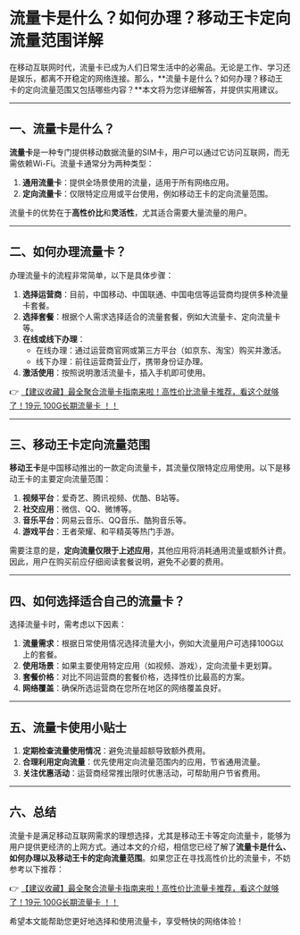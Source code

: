 # 流量卡是什么？如何办理？移动王卡定向流量范围详解

在移动互联网时代，流量卡已成为人们日常生活中的必需品。无论是工作、学习还是娱乐，都离不开稳定的网络连接。那么，**流量卡是什么？如何办理？移动王卡的定向流量范围又包括哪些内容？**本文将为您详细解答，并提供实用建议。

---

## 一、流量卡是什么？

**流量卡**是一种专门提供移动数据流量的SIM卡，用户可以通过它访问互联网，而无需依赖Wi-Fi。流量卡通常分为两种类型：

1. **通用流量卡**：提供全场景使用的流量，适用于所有网络应用。
2. **定向流量卡**：仅限特定应用或平台使用，例如移动王卡的定向流量范围。

流量卡的优势在于**高性价比**和**灵活性**，尤其适合需要大量流量的用户。

---

## 二、如何办理流量卡？

办理流量卡的流程非常简单，以下是具体步骤：

1. **选择运营商**：目前，中国移动、中国联通、中国电信等运营商均提供多种流量卡套餐。
2. **选择套餐**：根据个人需求选择适合的流量套餐，例如大流量卡、定向流量卡等。
3. **在线或线下办理**：
   - 在线办理：通过运营商官网或第三方平台（如京东、淘宝）购买并激活。
   - 线下办理：前往运营商营业厅，携带身份证办理。
4. **激活使用**：按照说明激活流量卡，插入手机即可使用。

👉 [【建议收藏】最全聚合流量卡指南来啦！高性价比流量卡推荐，看这个就够了！19元 100G长期流量卡 ！！](https://bit.ly/Liuliangka)

---

## 三、移动王卡定向流量范围

**移动王卡**是中国移动推出的一款定向流量卡，其流量仅限特定应用使用。以下是移动王卡的主要定向流量范围：

1. **视频平台**：爱奇艺、腾讯视频、优酷、B站等。
2. **社交应用**：微信、QQ、微博等。
3. **音乐平台**：网易云音乐、QQ音乐、酷狗音乐等。
4. **游戏平台**：王者荣耀、和平精英等热门手游。

需要注意的是，**定向流量仅限于上述应用**，其他应用将消耗通用流量或额外计费。因此，用户在购买前应仔细阅读套餐说明，避免不必要的费用。

---

## 四、如何选择适合自己的流量卡？

选择流量卡时，需考虑以下因素：

1. **流量需求**：根据日常使用情况选择流量大小，例如大流量用户可选择100G以上的套餐。
2. **使用场景**：如果主要使用特定应用（如视频、游戏），定向流量卡更划算。
3. **套餐价格**：对比不同运营商的套餐价格，选择性价比最高的方案。
4. **网络覆盖**：确保所选运营商在您所在地区的网络覆盖良好。

---

## 五、流量卡使用小贴士

1. **定期检查流量使用情况**：避免流量超额导致额外费用。
2. **合理利用定向流量**：优先使用定向流量范围内的应用，节省通用流量。
3. **关注优惠活动**：运营商经常推出限时优惠活动，可帮助用户节省费用。

---

## 六、总结

流量卡是满足移动互联网需求的理想选择，尤其是移动王卡等定向流量卡，能够为用户提供更经济的上网方式。通过本文的介绍，相信您已经了解了**流量卡是什么、如何办理以及移动王卡的定向流量范围**。如果您正在寻找高性价比的流量卡，不妨参考以下推荐：

👉 [【建议收藏】最全聚合流量卡指南来啦！高性价比流量卡推荐，看这个就够了！19元 100G长期流量卡 ！！](https://bit.ly/Liuliangka)

希望本文能帮助您更好地选择和使用流量卡，享受畅快的网络体验！